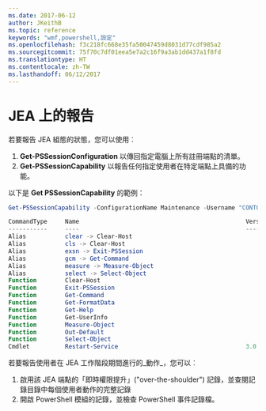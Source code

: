 ```yaml
---
ms.date: 2017-06-12
author: JKeithB
ms.topic: reference
keywords: "wmf,powershell,設定"
ms.openlocfilehash: f3c218fc668e35fa50047459d8031d77cdf985a2
ms.sourcegitcommit: 75f70c7df01eea5e7a2c16f9a3ab1dd437a1f8fd
ms.translationtype: HT
ms.contentlocale: zh-TW
ms.lasthandoff: 06/12/2017
---
```

# <a name="reporting-on-jea"></a>JEA 上的報告
若要報告 JEA 組態的狀態，您可以使用︰
1.  **Get-PSSessionConfiguration** 以傳回指定電腦上所有註冊端點的清單。
2.  **Get-PSSessionCapability** 以報告任何指定使用者在特定端點上具備的功能。

以下是 **Get PSSessionCapability** 的範例：
```powershell
Get-PSSessionCapability -ConfigurationName Maintenance -Username "CONTOSO\JohnDoe"

CommandType     Name                                               Version    Source           
-----------     ----                                               -------    ------           
Alias           clear -> Clear-Host                                                            
Alias           cls -> Clear-Host                                                              
Alias           exsn -> Exit-PSSession                                                         
Alias           gcm -> Get-Command                                                             
Alias           measure -> Measure-Object                                                      
Alias           select -> Select-Object                                                        
Function        Clear-Host                                                                     
Function        Exit-PSSession                                                                 
Function        Get-Command                                                                    
Function        Get-FormatData                                                                 
Function        Get-Help                                                                       
Function        Get-UserInfo                                                                   
Function        Measure-Object                                                                 
Function        Out-Default                                                                    
Function        Select-Object                                                                  
Cmdlet          Restart-Service                                    3.0.0.0 Microsof...


```

若要報告使用者在 JEA 工作階段期間進行的_動作_，您可以︰
1. 啟用該 JEA 端點的「即時權限提升」("over-the-shoulder") 記錄，並查閱記錄目錄中每個使用者動作的完整記錄
2. 開啟 PowerShell 模組的記錄，並檢查 PowerShell 事件記錄檔。

